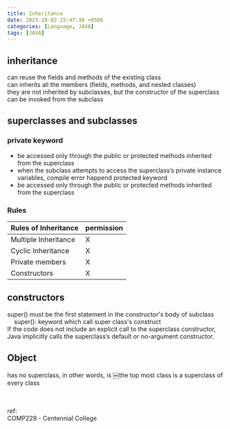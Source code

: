 ```yaml
---
title: Inheritance
date: 2023-10-02 15:47:30 +0500
categories: [Language, JAVA]
tags: [JAVA]
---
```



## inheritance
can reuse the fields and methods of the existing class<br>
can inherits all the members (fields, methods, and nested classes)<br>
they are not inherited by subclasses, but the constructor of the superclass can be invoked from the subclass  

## superclasses and subclasses
### private keyword
- be accessed only through the public or protected methods inherited from the superclass
- when the subclass attempts to access the superclass’s private instance variables, compile error happend
protected keyword 
- be accessed only through the public or protected methods inherited from the superclass

### Rules
|   Rules of Inheritance   |   permission   |
|--------------------------|----------------|
|   Multiple Inheritance   |       X        |
|   Cyclic Inheritance     |       X        |
|   Private members        |       X        |
|   Constructors           |       X        |


## constructors
super() must be the first statement in the constructor's body of subclass<br>
&nbsp;&nbsp;&nbsp;&nbsp;super(): keyword which call super class's construct<br>
If the code does not include an explicit call to the superclass constructor, Java implicitly calls the superclass’s default or no-argument constructor.

## Object
has no superclass, in other words, is ￼the top most class
is a superclass of every class


<br><br>
ref:<br>
COMP229 - Centennial College
